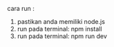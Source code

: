 cara run :
1. pastikan anda memiliki node.js
2. run pada terminal: npm install
3. run pada terminal: npm run dev
